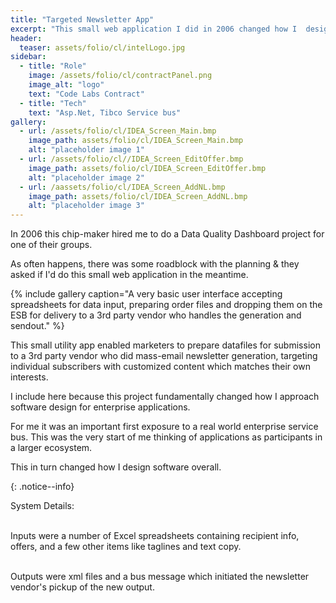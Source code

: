 ```yaml
---
title: "Targeted Newsletter App"
excerpt: "This small web application I did in 2006 changed how I  design software."
header: 
  teaser: assets/folio/cl/intelLogo.jpg
sidebar:
  - title: "Role"
    image: /assets/folio/cl/contractPanel.png
    image_alt: "logo"
    text: "Code Labs Contract" 
  - title: "Tech"    
    text: "Asp.Net, Tibco Service bus" 
gallery:
  - url: /assets/folio/cl/IDEA_Screen_Main.bmp
    image_path: assets/folio/cl/IDEA_Screen_Main.bmp
    alt: "placeholder image 1"
  - url: /assets/folio/cl//IDEA_Screen_EditOffer.bmp
    image_path: assets/folio/cl/IDEA_Screen_EditOffer.bmp
    alt: "placeholder image 2"
  - url: /aassets/folio/cl/IDEA_Screen_AddNL.bmp
    image_path: assets/folio/cl/IDEA_Screen_AddNL.bmp
    alt: "placeholder image 3"
---
```


In 2006 this chip-maker hired me to do a Data Quality Dashboard project for one of their groups.  

As often happens, there was some roadblock with the planning & they asked if I'd do this small web application in the meantime.
 
{% include gallery caption="A very basic user interface accepting spreadsheets for data input, preparing order files and dropping them on the ESB for delivery to a 3rd party vendor who handles the generation and sendout." %}

This small utility app enabled marketers to prepare datafiles for submission to a 3rd party vendor who did mass-email newsletter generation, targeting individual subscribers with customized content which matches their own interests. 

I include here because this project fundamentally changed how I approach software design for enterprise applications. 

For me it was an important first exposure to a real world enterprise service bus.  This was the very start of me thinking of applications as participants in a larger ecosystem.

This in turn changed how I design software overall.

{: .notice--info}
<div>
System Details:<br><br>

Inputs were a number of Excel spreadsheets containing recipient info, offers, and a few other items like taglines and text copy. <br><br>

Outputs were xml files and a bus message which initiated the newsletter vendor's pickup of the new output.  <br><br>
</div>